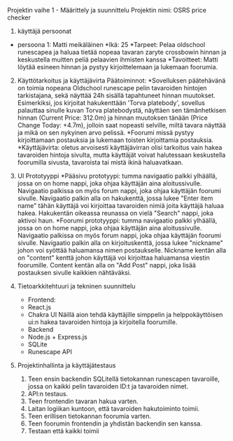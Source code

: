 Projektin vaihe 1 - Määrittely ja suunnittelu
Projektin nimi: OSRS price checker


1. käyttäjä persoonat
 * persoona 1: Matti meikäläinen
   *Ikä: 25
   *Tarpeet: Pelaa oldschool runescapea ja haluaa tietää nopeaa tavaran zaryte crossbowin hinnan ja keskustella muitten peliä pelaavien ihmisten kanssa
   *Tavoitteet: Matti löytää esineen hinnan ja pystyy kirjoittelemaan ja lukemaan foorumia.

2. Käyttötarkoitus ja käyttäjävirta
   Päätoiminnot:
   *Sovelluksen päätehävänä on toimia nopeana Oldschool runescape pelin tavaroiden hintojen tarkistajana, sekä näyttää 24h sisällä tapahtuneet hinnan muutokset. Esimerkiksi, jos kirjoitat hakukenttään 'Torva platebody', sovellus palauttaa sinulle kuvan 
   Torva platebodystä, näyttäen sen tämänhetkisen hinnan (Current Price: 312.0m) ja hinnan muutoksen tänään (Price Change Today: +4.7m), jolloin saat nopeasti selville, miltä tavara näyttää ja mikä on sen nykyinen arvo pelissä. 
   *Foorumi missä pystyy kirjoittamaan postauksia ja lukemaan toisten kirjoittamia postauksia.
   *Käyttäjävirta: oletus arvoisesti käyttäjävirran olisi tarkoitus vain hakea tavaroiden hintoja sivulta, mutta käyttäjät voivat halutessaan keskustella foorumilla sivusta, tavaroista tai mistä ikinä haluavatkaan.

4. UI Prototyyppi
   *Pääsivu prototyypi: tumma navigaatio palkki ylhäällä, jossa on on home nappi, joka ohjaa käyttäjän aina aloitussivulle. Navigaatio palkissa on myös forum nappi, joka ohjaa käyttäjän foorumi sivulle. Navigaatio palkin alla on hakukenttä, jossa lukee "Enter item name" 
    tähän käyttäjä voi kirjoittaa tavaroiden nimiä joita käyttäjä haluaa hakea. Hakukentän oikeassa reunassa on vielä "Search" nappi, joka aktivoi haun.
   *Foorumi prototyyppi: tumma navigaatio palkki ylhäällä, jossa on on home nappi, joka ohjaa käyttäjän aina aloitussivulle. Navigaatio palkissa on myös forum nappi, joka ohjaa käyttäjän foorumi sivulle. Navigaatio palkin alla on kirjoituskenttä, jossa lukee "nickname" 
    johon voi syöttää haluamansa nimen postaukselle. Nickname kentän alla on "content" kenttä johon käyttäjä voi kirjoittaa haluamansa viestin foorumille. Content kentän alla on "Add Post" nappi, joka lisää postauksen sivulle kaikkien nähtäväksi.

5. Tietoarkkitehtuuri ja tekninen suunnittelu
   * Frontend:
   * React.js
   * Chakra UI
   Näillä aion tehdä käyttäjille simppelin ja helppokäyttöisen ui:n hakea tavaroiden hintoja ja kirjoitella foorumille.
   * Backend
   * Node.js + Express.js
   * SQLite
   * Runescape API

6. Projektinhallinta ja käyttäjätestaus
   1. Teen ensin backendin SQLitellä tietokannan runescapen tavaroille, jossa on kaikki pelin tavaroiden ID:t ja tavaroiden nimet.
   2. API:n testaus.
   3. Teen frontendin tavaran hakua varten.
   4. Laitan logiikan kuntoon, että tavaroiden hakutoiminto toimii.
   5. Teen erillisen tietokannan foorumia varten.
   6. Teen foorumin frontendin ja yhdistän backendin sen kanssa.
   7. Testaan että kaikki toimii
   
   
